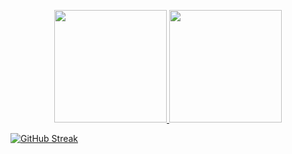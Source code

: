 
<p align="center">
  <a href="https://github.com/obssousa">
   <img height="180em" src="https://github-readme-stats.vercel.app/api?username=obssousa&show_icons=true&theme=dracula&count_private=true" />
   <img height="180em" src="https://github-readme-stats.vercel.app/api/top-langs/?username=obssousa&layout=compact&theme=dracula&count_private=true" />
  </a>
</p>

[![GitHub Streak](http://github-readme-streak-stats.herokuapp.com?user=obssousa&theme=dracula&date_format=%5BY%20%5DM%20j)](https://git.io/streak-stats)
